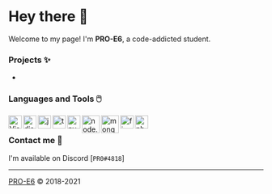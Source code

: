 # Hey there 👋</h1>

Welcome to my page! I'm **PRO-E6**, a code-addicted student.


### Projects ✨

+ 

### Languages and Tools 🖱️

<img align="left" alt="Visual Studio Code" width="26px" src="https://i.imgur.com/LwSdAlE.png" />
<img align="left" alt="discord.js" width="26px" src="https://i.imgur.com/SI1DZf3.png" />
<img align="left" alt="js" width="26px" src="https://i.imgur.com/3u1wzwE.png" />
<img align="left" alt="ts" width="26px" src="https://i.imgur.com/vSgFULR.png" />
<img align="left" alt="py" width="26px" src="https://i.imgur.com/4pIzF9V.png" />
<img align="left" alt="node.js" width="35px" src="https://i.imgur.com/tYLFZBh.png" /> 
<img align="left" alt="mongodb" width="35px" src="https://pluspng.com/img-png/mongodb-png--770.png" />
<img align="left" alt="firebase" width="26px" src="https://i.imgur.com/1RVXvxS.png" /> 
<img align="left" alt="photoshop" width="26px" src="https://i.imgur.com/OC1RcS5.jpg" /> <br>

### Contact me 🤝

I'm available on Discord [`PR0#4818`]

---

[PRO-E6](https://pro-e6.dev) &copy; 2018-2021

